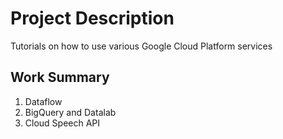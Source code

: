 # Project Description
Tutorials on how to use various Google Cloud Platform services

## Work Summary
1. Dataflow
2. BigQuery and Datalab
3. Cloud Speech API
